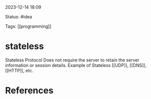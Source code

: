 2023-12-14 18:09

Status: #idea

Tags: [[programming]]

# stateless
Stateless Protocol Does not require the server to retain the server information or session details. Example of Stateless [[UDP]], [[DNS]], [[HTTP]], etc.






# References
